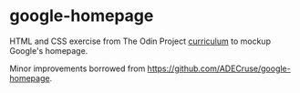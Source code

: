 # google-homepage
HTML and CSS exercise from The Odin Project [curriculum](http://www.theodinproject.com/courses/web-development-101/lessons/html-css) to mockup Google's homepage.

Minor improvements borrowed from https://github.com/ADECruse/google-homepage.